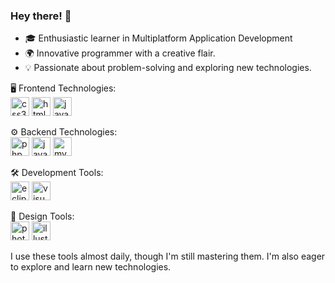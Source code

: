 ### Hey there! 👋
- 🎓 Enthusiastic learner in Multiplatform Application Development
- 🌍 Innovative programmer with a creative flair.
- 💡 Passionate about problem-solving and exploring new technologies.

🖥️ Frontend Technologies: <br>
<img src='https://cdn.jsdelivr.net/gh/devicons/devicon@latest/icons/html5/html5-original.svg' alt='css3' height='30'>
<img src='https://cdn.jsdelivr.net/gh/devicons/devicon/icons/css3/css3-original.svg' alt='html5' height='30'>
<img src='https://cdn.jsdelivr.net/gh/devicons/devicon/icons/javascript/javascript-plain.svg' alt='javascript' height='30'>

⚙️ Backend Technologies: <br>
<img src='https://cdn.jsdelivr.net/gh/devicons/devicon/icons/php/php-original.svg' alt='php' height='30'>
<img src='https://cdn.jsdelivr.net/gh/devicons/devicon/icons/java/java-original.svg' alt='java' height='30'>
<img src='https://cdn.jsdelivr.net/gh/devicons/devicon/icons/mysql/mysql-original.svg' alt='mysql' height='30'>

🛠️ Development Tools: <br>
<img src='https://cdn.jsdelivr.net/gh/devicons/devicon/icons/eclipse/eclipse-original.svg' alt='eclipse' height='30'>
<img src='https://cdn.jsdelivr.net/gh/devicons/devicon/icons/vscode/vscode-original.svg' alt='visualstudiocode' height='30'>

🎨 Design Tools: <br>
<img src='https://cdn.jsdelivr.net/gh/devicons/devicon/icons/photoshop/photoshop-plain.svg' alt='photoshop' height='30'>
<img src='https://cdn.jsdelivr.net/gh/devicons/devicon/icons/illustrator/illustrator-plain.svg' alt='illustrator' height='30'>

I use these tools almost daily, though I'm still mastering them. I'm also eager to explore and learn new technologies.
